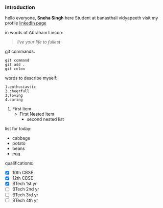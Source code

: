 ### introduction

hello everyone,
**Sneha Singh** here
Student at banasthali vidyapeeth
visit my profile [linkedIn page](https://www.linkedin.com/in/sneha-singh-405958198)

in words of Abraham Lincon:
>*live your life to fullest*

git commands:
```
git command
git add .
git colon
```
words to describe myself:
```
1.enthusiastic
2.cheerfull
3.loving
4.caring
```
1. First Item
   - First Nested Item
     - second nested list  

list for today:
- cabbage
- potato
- beans
- egg


qualifications:
- [x] 10th CBSE
- [x] 12th CBSE
- [x] BTech 1st yr
- [ ] BTech 2nd yr
- [ ] BTech 3rd yr
- [ ] BTech 4th yr

